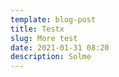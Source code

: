 ```yaml
---
template: blog-post
title: Testx
slug: More test
date: 2021-01-31 08:20
description: Solme
---
```

>
